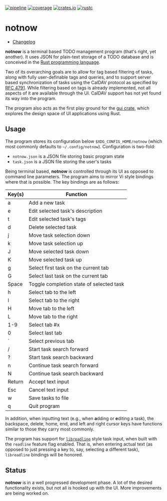 [![pipeline](https://gitlab.com/d-e-s-o/notnow/badges/master/pipeline.svg)](https://gitlab.com/d-e-s-o/notnow/commits/master)
[![coverage](https://gitlab.com/d-e-s-o/notnow/badges/master/coverage.svg)](https://gitlab.com/d-e-s-o/notnow/-/jobs/artifacts/master/file/kcov/kcov-merged/index.html?job=coverage:kcov)
[![crates.io](https://img.shields.io/crates/v/notnow.svg)](https://crates.io/crates/notnow)
[![rustc](https://img.shields.io/badge/rustc-1.46+-blue.svg)](https://blog.rust-lang.org/2020/08/27/Rust-1.46.0.html)

notnow
======

- [Changelog](CHANGELOG.md)

**notnow** is a terminal based TODO management program (that's right,
yet another). It uses JSON for plain-text storage of a TODO database and
is conceived in the [Rust programming language][rust-lang].

Two of its overarching goals are to allow for tag based filtering of
tasks, along with fully user-definable tags and queries, and to support
server based synchronization of tasks using the CalDAV protocol as
specified by [RFC 4791][rfc-4791].
While filtering based on tags is already implemented, not all aspects of
it are available through the UI. CalDAV support has not yet found its
way into the program.

The program also acts as the first play ground for the [gui crate][gui],
which explores the design space of UI applications using Rust.


Usage
-----

The program stores its configuration below `$XDG_CONFIG_HOME/notnow`
(which most commonly defaults to `~/.config/notnow`). Configuration is
two-fold:
- `notnow.json` is a JSON file storing basic program state
- `task.json` is a JSON file storing the user's tasks

Being terminal based, **notnow** is controlled through its UI as opposed
to command line parameters. The program aims to mirror Vi style bindings
where that is possible. The key bindings are as follows:

| Key(s) | Function                                 |
|--------|------------------------------------------|
| a      | Add a new task                           |
| e      | Edit selected task's description         |
| t      | Edit selected task's tags                |
| d      | Delete selected task                     |
| j      | Move task selection down                 |
| k      | Move task selection up                   |
| J      | Move selected task down                  |
| K      | Move selected task up                    |
| g      | Select first task on the current tab     |
| G      | Select last task on the current tab      |
| Space  | Toggle completion state of selected task |
| h      | Select tab to the left                   |
| l      | Select tab to the right                  |
| H      | Move tab to the left                     |
| L      | Move tab to the right                    |
| 1-9    | Select tab #x                            |
| 0      | Select last tab                          |
| `      | Select previous tab                      |
| /      | Start task search forward                |
| ?      | Start task search backward               |
| n      | Continue task search forward             |
| N      | Continue task search backward            |
| Return | Accept text input                        |
| Esc    | Cancel text input                        |
| w      | Save tasks to file                       |
| q      | Quit program                             |

In addition, when inputting text (e.g., when **a**dding or **e**diting a
task), the backspace, delete, home, end, and left and right cursor keys
have functions similar to those they carry most commonly.

The program has support for [`libreadline`][libreadline] style task
input, when built with the `readline` feature flag enabled. That is,
when entering actual text (as opposed to just pressing a key to, say,
selecting a different task), `libreadline` bindings will be honored.


Status
------

**notnow** is in a well progressed development phase. A lot of the
desired functionality exists, but not all is hooked up with the UI. More
improvements are being worked on.

[rust-lang]: https://www.rust-lang.org
[rfc-4791]: https://tools.ietf.org/html/rfc4791
[gui]: https://crates.io/crates/gui
[libreadline]: https://tiswww.case.edu/php/chet/readline/readline.html
